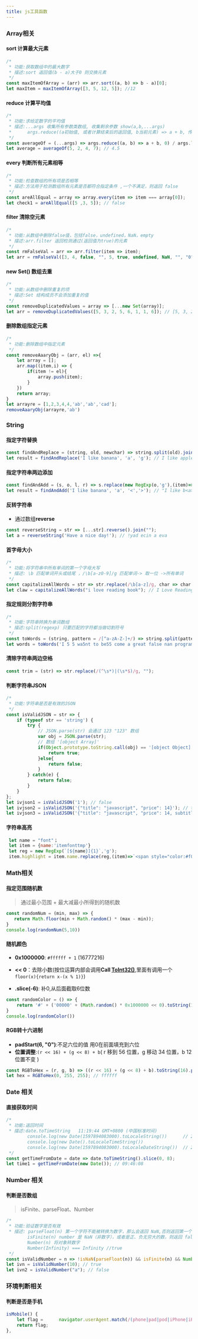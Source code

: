 ```yaml
---
title: js工具函数
---
```


### Array相关

#### sort 计算最大元素

```javascript
/*
 * 功能:获取数组中的最大数字
 * 描述:sort 返回值(b - a)大于0 则交换元素
 */
const maxItemOfArray = (arr) => arr.sort((a, b) => b - a)[0];
let maxItem = maxItemOfArray([3, 5, 12, 5]); //12
```



#### reduce 计算平均值

```javascript
/*
 * 功能:求给定数字的平均值
 * 描述:...args 收集所有参数类数组, 收集剩余参数 show(a,b,...args)
 *      args.reduce((a初始值, 或者计算结束后的返回值, b当前元素) => a + b, 传递给函数的初始值)
 */
const averageOf = (...args) => args.reduce((a, b) => a + b, 0) / args.length;
let average = averageOf(5, 2, 4, 7); // 4.5
```

#### every 判断所有元素相等

```javascript
/*
 * 功能:检查数组的所有项是否相等
 * 描述:方法用于检测数组所有元素是否都符合指定条件 ,一个不满足，则返回 false
 */
const areAllEqual = array => array.every(item => item === array[0]);
let check1 = areAllEqual([5 ,3, 5]); // false
```

#### filter 清除空元素

```javascript
/*
 * 功能:从数组中删除false值，包括false，undefined，NaN，empty
 * 描述:arr.filter 返回检测通过(返回值为true)的元素
 */
const rmFalseVal = arr => arr.filter(item => item);
let arr = rmFalseVal([3, 4, false, "", 5, true, undefined, NaN, "", "0", 0]); // [3, 4, 5, true, "0"]
```

#### **new Set()** 数组去重

```javascript
/*
 * 功能:从数组中删除重复的项
 * 描述:Set 结构成员不会添加重复的值
 */
const removeDuplicatedValues = array => [...new Set(array)];
let arr = removeDuplicatedValues([5, 3, 2, 5, 6, 1, 1, 6]); // [5, 3, 2, 6, 1]
```

#### 删除数组指定元素

```javascript
/*
 * 功能:删除数组中指定元素
 */
const removeAaaryObj = (arr, el) =>{
    let array = [];
    arr.map((item,i) => {
        if(item != el){
            array.push(item);
        }
    })
    return array;
}
let arrayre = [1,2,3,4,4,'ab','ab','cad'];
removeAaaryObj(arrayre,'ab')
```



### String

#### 指定字符替换

```javascript
const findAndReplace = (string, old, newchar) => string.split(old).join(newchar);
let result = findAndReplace('I like banana', 'a', 'g'); // I like apple
```

#### 指定字符串两边添加

```javascript
const findAndAdd = (s, o, l, r) => s.replace(new RegExp(o,'g'),(item)=> `${l}${item}${r}`)
let result = findAndAdd('I like banana', 'a', '<','>'); // "I like b<a>n<a>n<a>"
```

#### 反转字符串

-   通过数组**reverse**

```javascript
const reverseString = str => [...str].reverse().join("");
let a = reverseString('Have a nice day!'); // !yad ecin a eva
```

#### 首字母大小

```javascript
/*
 * 功能:将字符串中所有单词的第一个字母大写
 * 描述: \b 匹配单词开头或结尾 ，/\b[a-z0-9]/g 匹配单词-> 取一位 ->所有单词
 */
const capitalizeAllWords = str => str.replace(/\b[a-z]/g, char => char.toUpperCase());
let claw = capitalizeAllWords("i love reading book"); // I Love Reading Book
```

#### 指定规则分割字符串

```javascript
/*
 * 功能:字符串转换为单词数组
 * 描述:split(regexp) 只要匹配的字符都当做切割符号
 */
const toWords = (string, pattern = /[^a-zA-Z-]+/) => string.split(pattern);
let words = toWords('I 5 5 wa5nt to be55 come a great false nan programm5er');
```

#### 清除字符串两边空格

```javascript
const trim = (str) => str.replace(/(^\s*)|(\s*$)/g, "");
```

#### 判断字符串JSON

```javascript
/*
 * 功能:字符串是否是有效的JSON
 */
const isValidJSON = str => {
	if (typeof str == 'string') {
        try {
            // JSON.parse(str) 会通过 123 "123" 数组
            var obj = JSON.parse(str);
            // 数组 '[object Array]'
            if(Object.prototype.toString.call(obj) == '[object Object]'){
                return true;
            }else{
                return false;
            }
        } catch(e) {
            return false;
        }
    }
};
let ivjson1 = isValidJSON('1'); // false
let ivjson2 = isValidJSON('{"title": "javascript", "price": 14}'); // true
let ivjson3 = isValidJSON('{"title": "javascript", "price": 14, subtitle}'); // false
```

#### 字符串高亮
```javascript
 let name = "font"；
 let item = {name:'itemfonttmp'}
 let reg = new RegExp(`[${name}]{1}`,'g');
 item.highlight = item.name.replace(reg,(item)=>`<span style="color:#f00">${item}</span>`);
```

### Math相关

#### 指定范围随机数

>   通过最小范围 + 最大减最小所得到的随机数

```javascript
const randomNum = (min, max) => {
   return Math.floor(min + Math.random() * (max - min));
}
console.log(randomNum(5,10))
```

#### 随机颜色

-   **0x1000000**: `#ffffff + 1` (16777216)

-    **<< 0**：去除小数(按位运算内部会调用**Call [ToInt32()](http://bclary.com/2004/11/07/#a-9.5)**,里面有调用一个 `floor(x){return x-(x % 1)}`)
-   **.slice(-6)**: 补0,从后面截取6位数

```javascript
const randomColor = () => {
	return '#' + ('00000' + (Math.random() * 0x1000000 << 0).toString(16)).slice(-6);
}
console.log(randomColor())
```

#### RGB转十六进制

-   **padStart(6, "0")**:不足六位的值 用0在前面填充到六位
-   **位置调整**:`(r << 16) + (g << 8) + b`( r 移到 56 位置，g 移动 34 位置，b 12位置不变 )

```javascript
const RGBToHex = (r, g, b) => ((r << 16) + (g << 8) + b).toString(16).padStart(6, "0");
let hex = RGBToHex(0, 255, 255); // ffffff
```



### Date 相关

#### 直接获取时间

```javascript
/*
 * 功能:返回时间
 * 描述:date.toTimeString   11:19:44 GMT+0800 (中国标准时间)
    	console.log(new Date(1597894083000).toLocaleString())      // 2020/8/20 上午11:26:29
   	    console.log(new Date().toLocaleTimeString())
    	console.log(new Date(1597894083000).toLocaleDateString())  // 2020/8/20
 */
const getTimeFromDate = date => date.toTimeString().slice(0, 8);
let time1 = getTimeFromDate(new Date()); // 09:46:08
```



### Number 相关

#### 判断是否数组

>   isFinite、parseFloat、Number

```javascript
/*
 * 功能:验证数字是否有效
 * 描述: parseFloat(n) 第一个字符不能被转换为数字，那么会返回 NaN,否则返回第一个数值
 		isFinite(n) number 是 NaN（非数字），或者是正、负无穷大的数，则返回 false。
 		Number(n) 将对象转数字
 		Number(Infinity) === Infinity //true
 */
const isValidNumber = n => !isNaN(parseFloat(n)) && isFinite(n) && Number(n) === n;
let ivn = isValidNumber(10); // true
let ivn2 = isValidNumber("a"); // false
```

### 环境判断相关

#### 判断是否是手机

```javascript
isMobile() {
    let flag = 		navigator.userAgent.match(/(phone|pad|pod|iPhone|iPod|ios|iPad|Android|Mobile|BlackBerry|IEMobile|MQQBrowser|JUC|Fennec|wOSBrowser|BrowserNG|WebOS|Symbian|Windows Phone)/i)
    return flag;
},
```







